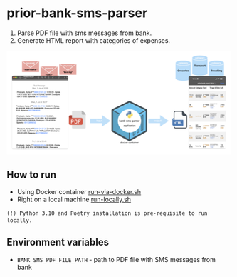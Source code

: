 # prior-bank-sms-parser
1) Parse PDF file with sms messages from bank.
2) Generate HTML report with categories of expenses.

<img src="https://raw.githubusercontent.com/eugene2owl/prior-bank-sms-parser/main/assets/images/readme/bank_sms_parser.png" alt="schema" width="1000"/>

## How to run
* Using Docker container [run-via-docker.sh](run-via-docker.sh)
* Right on a local machine [run-locally.sh](run-locally.sh)
```
(!) Python 3.10 and Poetry installation is pre-requisite to run locally.
```

## Environment variables
* `BANK_SMS_PDF_FILE_PATH` - path to PDF file with SMS messages from bank
